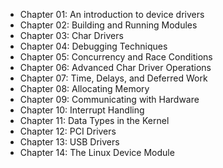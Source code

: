 * Chapter 01: An introduction to device drivers
* Chapter 02: Building and Running Modules
* Chapter 03: Char Drivers
* Chapter 04: Debugging Techniques
* Chapter 05: Concurrency and Race Conditions
* Chapter 06: Advanced Char Driver Operations
* Chapter 07: Time, Delays, and Deferred Work
* Chapter 08: Allocating Memory
* Chapter 09: Communicating with Hardware
* Chapter 10: Interrupt Handling
* Chapter 11: Data Types in the Kernel
* Chapter 12: PCI Drivers
* Chapter 13: USB Drivers
* Chapter 14: The Linux Device Module

